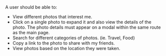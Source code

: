 A user should be able to:
  
  - View different photos that interest me.
  - Click on a single photo to expand it and also view the details of the photo. The photo details must appear on a modal within the same route as the main page.
  - Search for different categories of photos. (ie. Travel, Food)
  - Copy a link to the photo to share with my friends.
  - View photos based on the location they were taken.